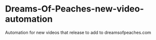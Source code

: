 # Dreams-Of-Peaches-new-video-automation
Automation for new videos that release to add to dreamsofpeaches.com
